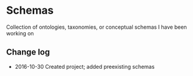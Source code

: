 # Schemas
Collection of ontologies, taxonomies, or conceptual schemas I have been working on


## Change log

- 2016-10-30
Created project; added preexisting schemas 
